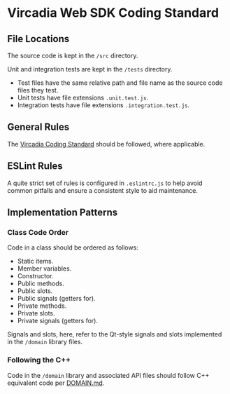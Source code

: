 
# Vircadia Web SDK Coding Standard

## File Locations

The source code is kept in the `/src` directory.

Unit and integration tests are kept in the `/tests` directory.
- Test files have the same relative path and file name as the source code files they test.
- Unit tests have file extensions `.unit.test.js`.
- Integration tests have file extensions `.integration.test.js`.

## General Rules

The [Vircadia Coding Standard](https://github.com/vircadia/vircadia/blob/master/CODING_STANDARD.md) should be followed, where
applicable.


## ESLint Rules

A quite strict set of rules is configured in `.eslintrc.js` to help avoid common pitfalls and ensure a consistent style to aid
maintenance.


## Implementation Patterns


### Class Code Order

Code in a class should be ordered as follows:
- Static items.
- Member variables.
- Constructor.
- Public methods.
- Public slots.
- Public signals (getters for).
- Private methods.
- Private slots.
- Private signals (getters for).

Signals and slots, here, refer to the Qt-style signals and slots implemented in the `/domain` library files.

### Following the C++

Code in the `/domain` library and associated API files should follow C++ equivalent code per
[DOMAIN.md](/src/domain/DOMAIN/md).
